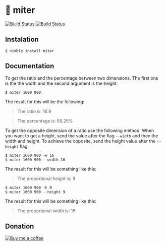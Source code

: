 # 📐 miter

[![Build Status](https://nimble.directory/ci/badges/miter/nimdevel/status.svg)](https://nimble.directory/ci/badges/miter/nimdevel/output.html)
[![Build Status](https://nimble.directory/ci/badges/miter/nimdevel/docstatus.svg)](https://nimble.directory/ci/badges/miter/nimdevel/doc_build_output.html)


## Instalation

```
$ nimble install miter
```

## Documentation

To get the ratio and the percentage between two dimensions. The first one is the the width and the second argument is the height.

```
$ miter 1600 900
```

The result for this will be the following:

> The ratio is: 16:9

> The percentage is: 56.25%

To get the opposite dimension of a ratio use the following method. When you want to get a height, send the value after the flag `--width` and then the width and height. To achieve the opposite, send the height value after the `--height` flag.

```
$ miter 1600 900 -w 16
$ miter 1600 900 --width 16
```

The result for this will be something like this:

> The proportional height is: 9

```
$ miter 1600 900 -h 9
$ miter 1600 900 --height 9
```

The result for this will be something like this:

> The proportional width is: 16

## Donation

[![Buy me a coffee](https://camo.githubusercontent.com/031fc5a134cdca5ae3460822aba371e63f794233/68747470733a2f2f7777772e6275796d6561636f666665652e636f6d2f6173736574732f696d672f637573746f6d5f696d616765732f6f72616e67655f696d672e706e67)](https://www.buymeacoffee.com/rafmrs)
